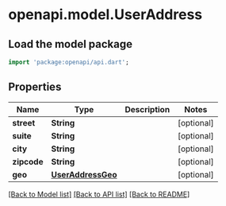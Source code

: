 # openapi.model.UserAddress

## Load the model package
```dart
import 'package:openapi/api.dart';
```

## Properties
Name | Type | Description | Notes
------------ | ------------- | ------------- | -------------
**street** | **String** |  | [optional] 
**suite** | **String** |  | [optional] 
**city** | **String** |  | [optional] 
**zipcode** | **String** |  | [optional] 
**geo** | [**UserAddressGeo**](UserAddressGeo.md) |  | [optional] 

[[Back to Model list]](../README.md#documentation-for-models) [[Back to API list]](../README.md#documentation-for-api-endpoints) [[Back to README]](../README.md)


